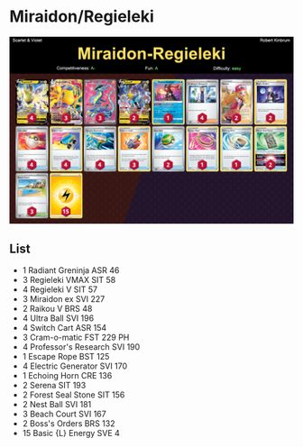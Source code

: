 # Miraidon/Regieleki

![decklist](../../!Images/Standard/4BST-SVI/Miraidon-Regieleki.png)

## List
* 1 Radiant Greninja ASR 46
* 3 Regieleki VMAX SIT 58
* 4 Regieleki V SIT 57
* 3 Miraidon ex SVI 227
* 2 Raikou V BRS 48
* 4 Ultra Ball SVI 196
* 4 Switch Cart ASR 154
* 3 Cram-o-matic FST 229 PH
* 4 Professor's Research SVI 190
* 1 Escape Rope BST 125
* 4 Electric Generator SVI 170
* 1 Echoing Horn CRE 136
* 2 Serena SIT 193
* 2 Forest Seal Stone SIT 156
* 2 Nest Ball SVI 181
* 3 Beach Court SVI 167
* 2 Boss's Orders BRS 132
* 15 Basic {L} Energy SVE 4
